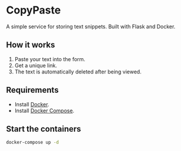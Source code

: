# CopyPaste

A simple service for storing text snippets. Built with Flask and Docker.

## How it works
1. Paste your text into the form.
2. Get a unique link.
3. The text is automatically deleted after being viewed.

## Requirements
- Install [Docker](https://docs.docker.com/get-docker/).
- Install [Docker Compose](https://docs.docker.com/compose/install/).

## Start the containers
```sh
docker-compose up -d
